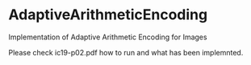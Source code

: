 # AdaptiveArithmeticEncoding
Implementation of Adaptive Arithmetic Encoding for Images

Please check ic19-p02.pdf how to run and what has been implemnted.
